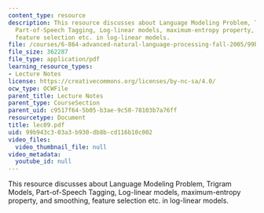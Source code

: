```yaml
---
content_type: resource
description: This resource discusses about Language Modeling Problem, Trigram Models,
  Part-of-Speech Tagging, Log-linear models, maximum-entropy property, and smoothing,
  feature selection etc. in log-linear models.
file: /courses/6-864-advanced-natural-language-processing-fall-2005/99b943c303a3b930db8bcd116b10c002_lec09.pdf
file_size: 362287
file_type: application/pdf
learning_resource_types:
- Lecture Notes
license: https://creativecommons.org/licenses/by-nc-sa/4.0/
ocw_type: OCWFile
parent_title: Lecture Notes
parent_type: CourseSection
parent_uid: c9517f64-5b05-b3ae-9c50-78103b7a76ff
resourcetype: Document
title: lec09.pdf
uid: 99b943c3-03a3-b930-db8b-cd116b10c002
video_files:
  video_thumbnail_file: null
video_metadata:
  youtube_id: null
---
```

This resource discusses about Language Modeling Problem, Trigram Models, Part-of-Speech Tagging, Log-linear models, maximum-entropy property, and smoothing, feature selection etc. in log-linear models.